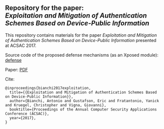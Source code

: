 ## Repository for the paper: <br>_Exploitation and Mitigation of Authentication Schemes Based on Device-Public Information_ 

This repository contains materials for the paper _Exploitation and Mitigation of Authentication Schemes Based on Device-Public Information_ presented at ACSAC 2017.

Source code of the proposed defense mechanisms (as an Xposed module): [defense](defense)

Paper: [PDF](Bianchi_ACSAC2017_paper125.pdf)


Cite:

``` 
@inproceedings{bianchi2017exploitation,
  title={{Exploitation and Mitigation of Authentication Schemes Based on Device-Public Information}},
  author={Bianchi, Antonio and Gustafson, Eric and Fratantonio, Yanick and Kruegel, Christopher and Vigna, Giovanni},
  booktitle={Proceedings of the Annual Computer Security Applications Conference (ACSAC)},
  year={2017},
}
```


